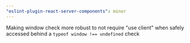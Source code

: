 ```yaml
---
"eslint-plugin-react-server-components": minor
---
```


Making window check more robust to not require "use client" when safely accessed behind a `typeof window !== undefined` check

